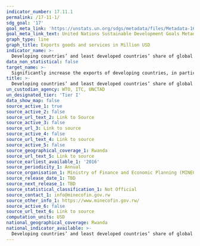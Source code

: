 ```yaml
---
indicator_number: 17.11.1
permalink: /17-11-1/
sdg_goal: '17'
goal_meta_link: 'https://unstats.un.org/sdgs/metadata/files/Metadata-16-03-02.pdf'
goal_meta_link_text: United Nations Sustainable Development Goals Metadata (pdf 894kB)
graph_type: line
graph_title: Exports goods and services in Million USD
indicator_name: >-
  Developing countries’ and least developed countries’ share of global exports
data_non_statistical: false
target_name: >-
  Significantly increase the exports of developing countries, in particular with a view to doubling the least developed countries’ share of global exports by 2020
title: >-
  Developing countries’ and least developed countries’ share of global exports
un_custodian_agency: WTO, ITC, UNCTAD
un_designated_tier: 'Tier I'
data_show_map: false
source_active_1: true
source_active_2: false
source_url_text_2: Link to Source
source_active_3: false
source_url_3: Link to source
source_active_4: false
source_url_text_4: Link to source
source_active_5: false
source_geographical_coverage_1: Rwanda
source_url_text_5: Link to source
source_earliest_available_1: '2016'
source_periodicity_1: Annual
source_organisation_1: Ministry of Finance and Economic Planning (MINECOFIN)
source_release_date_1: TBD
source_next_release_1: TBD
source_statistical_classification_1: Not Official
source_contact_1: info@minecofin.gov.rw 
source_other_info_1: https://www.minecofin.gov.rw/
source_active_6: false
source_url_text_6: Link to source
computation_units: USD
national_geographical_coverage: Rwanda
national_indicator_available: >-
  Developing countries’ and least developed countries’ share of global exports
---
```

